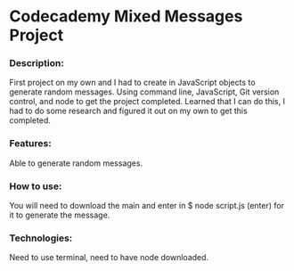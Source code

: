 # Codecademy Mixed Messages Project
### Description: 
First project on my own and I had to create in JavaScript objects to generate random messages. Using command line, JavaScript, Git version control, and node to get the project completed.
Learned that I can do this, I had to do some research and figured it out on my own to get this completed. 

### Features:
Able to generate random messages. 

### How to use: 
You will need to download the main and enter in $ node script.js (enter) for it to generate the message. 

### Technologies: 
Need to use terminal, need to have node downloaded. 
